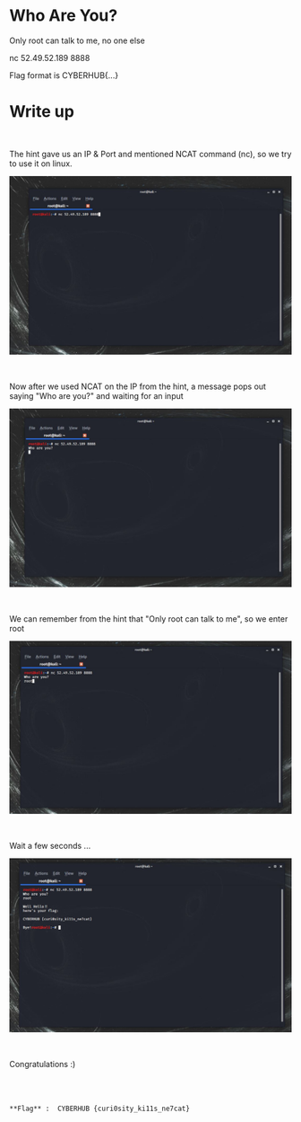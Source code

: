 # Who Are You?

Only root can talk to me, no one else

nc 52.49.52.189 8888

Flag format is CYBERHUB{...}

# Write up
<br />

The hint gave us an IP & Port and mentioned NCAT command (nc), so we try to use it on linux.

![source](1.JPG)

<br />

Now after we used NCAT on the IP from the hint, a message pops out saying "Who are you?" and waiting for an input

![php](2.JPG)

<br />

We can remember from the hint that "Only root can talk to me", so we enter root

![source](3.JPG)

<br />

Wait a few seconds ...

![flag](4.JPG)

<br />

Congratulations :)

<br />
<br />

```
**Flag** :  CYBERHUB {curi0sity_ki11s_ne7cat}
```
